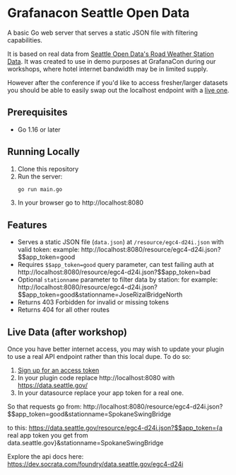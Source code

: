 # Grafanacon Seattle Open Data 

A basic Go web server that serves a static JSON file with filtering capabilities.

It is based on real data from [Seattle Open Data's Road Weather Station Data](https://data.seattle.gov/Transportation/Road-Weather-Information-Stations/egc4-d24i/about_data). It was created to use in demo purposes at GrafanaCon during our workshops, where hotel internet bandwidth may be in limited supply.

However after the conference if you'd like to access fresher/larger datasets you should be able to easily swap out the localhost endpoint with a [live one](#live-data).

## Prerequisites

- Go 1.16 or later

## Running Locally 

1. Clone this repository
2. Run the server:
   ```bash
   go run main.go
   ```
3. In your browser go to http://localhost:8080

## Features

- Serves a static JSON file (`data.json`) at `/resource/egc4-d24i.json` with valid token: example: http://localhost:8080/resource/egc4-d24i.json?$$app_token=good
- Requires `$$app_token=good` query parameter, can test failing auth at http://localhost:8080/resource/egc4-d24i.json?$$app_token=bad
- Optional `stationname` parameter to filter data by station: for example:  http://localhost:8080/resource/egc4-d24i.json?$$app_token=good&stationname=JoseRizalBridgeNorth
- Returns 403 Forbidden for invalid or missing tokens
- Returns 404 for all other routes

## Live Data (after workshop)
Once you have better internet access, you may wish to update your plugin to use a real API endpoint rather than this local dupe. To do so: 

1. [Sign up for an access token](https://data.seattle.gov/signup)
2. In your plugin code replace http://localhost:8080 with https://data.seattle.gov/
3. In your datasource replace your app token for a real one. 

So that requests go from:
http://localhost:8080/resource/egc4-d24i.json?$$app_token=good&stationname=SpokaneSwingBridge

to this:
https://data.seattle.gov/resource/egc4-d24i.json?$$app_token={a real app token you get from data.seattle.gov}&stationname=SpokaneSwingBridge

Explore the api docs here: https://dev.socrata.com/foundry/data.seattle.gov/egc4-d24i
